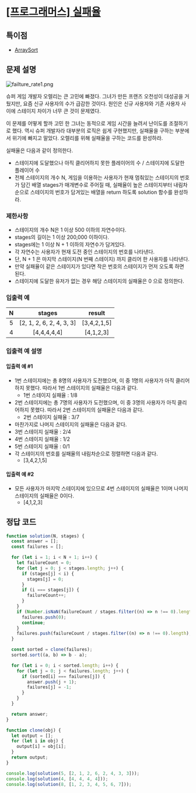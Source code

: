 # [\[프로그래머스\] 실패율](https://programmers.co.kr/learn/courses/30/lessons/42889)

## 특이점
- [ArraySort](https://github.com/ksy90101/TIL/blob/master/javascript/ArraySort.md)

## 문제 설명
![failture_rate1.png](https://grepp-programmers.s3.amazonaws.com/files/production/bde471d8ac/48ddf1cc-c4ea-499d-b431-9727ee799191.png)

슈퍼 게임 개발자 오렐리는 큰 고민에 빠졌다. 그녀가 만든 프랜즈 오천성이 대성공을 거뒀지만, 요즘 신규 사용자의 수가 급감한 것이다. 원인은 신규 사용자와 기존 사용자 사이에 스테이지 차이가 너무 큰 것이 문제였다.

이 문제를 어떻게 할까 고민 한 그녀는 동적으로 게임 시간을 늘려서 난이도를 조절하기로 했다. 역시 슈퍼 개발자라 대부분의 로직은 쉽게 구현했지만, 실패율을 구하는 부분에서 위기에 빠지고 말았다. 오렐리를 위해 실패율을 구하는 코드를 완성하라.

실패율은 다음과 같이 정의한다.
- 스테이지에 도달했으나 아직 클리어하지 못한 플레이어의 수 / 스테이지에 도달한 플레이어 수
- 전체 스테이지의 개수 N, 게임을 이용하는 사용자가 현재 멈춰있는 스테이지의 번호가 담긴 배열 stages가 매개변수로 주어질 때, 실패율이 높은 스테이지부터 내림차순으로 스테이지의 번호가 담겨있는 배열을 return 하도록 solution 함수를 완성하라.

### 제한사항
- 스테이지의 개수 N은 1 이상 500 이하의 자연수이다.
- stages의 길이는 1 이상 200,000 이하이다.
- stages에는 1 이상 N + 1 이하의 자연수가 담겨있다.
- 각 자연수는 사용자가 현재 도전 중인 스테이지의 번호를 나타낸다.
- 단, N + 1 은 마지막 스테이지(N 번째 스테이지) 까지 클리어 한 사용자를 나타낸다.
- 만약 실패율이 같은 스테이지가 있다면 작은 번호의 스테이지가 먼저 오도록 하면 된다.
- 스테이지에 도달한 유저가 없는 경우 해당 스테이지의 실패율은 0 으로 정의한다.

### 입출력 예
N | stages | result
:---: | :---: | :---:
5 | [2, 1, 2, 6, 2, 4, 3, 3] | [3,4,2,1,5]
4 | [4,4,4,4,4] | [4,1,2,3]

### 입출력 예 설명
#### 입출력 예 #1
- 1번 스테이지에는 총 8명의 사용자가 도전했으며, 이 중 1명의 사용자가 아직 클리어하지 못했다. 따라서 1번 스테이지의 실패율은 다음과 같다.
    - 1번 스테이지 실패율 : 1/8
- 2번 스테이지에는 총 7명의 사용자가 도전했으며, 이 중 3명의 사용자가 아직 클리어하지 못했다. 따라서 2번 스테이지의 실패율은 다음과 같다.
    - 2번 스테이지 실패율 : 3/7
- 마찬가지로 나머지 스테이지의 실패율은 다음과 같다.
- 3번 스테이지 실패율 : 2/4
- 4번 스테이지 실패율 : 1/2
- 5번 스테이지 실패율 : 0/1
- 각 스테이지의 번호를 실패율의 내림차순으로 정렬하면 다음과 같다.
    - [3,4,2,1,5]
#### 입출력 예 #2
- 모든 사용자가 마지막 스테이지에 있으므로 4번 스테이지의 실패율은 1이며 나머지 스테이지의 실패율은 0이다.
    - [4,1,2,3]

## 정답 코드
```javascript
function solution(N, stages) {
  const answer = [];
  const failures = [];

  for (let i = 1; i < N + 1; i++) {
    let failureCount = 0;
    for (let j = 0; j < stages.length; j++) {
      if (stages[j] < i) {
        stages[j] = 0;
      }
      if (i === stages[j]) {
        failureCount++;
      }
    }
    if (Number.isNaN(failureCount / stages.filter((n) => n !== 0).length)) {
      failures.push(0);
      continue;
    }
    failures.push(failureCount / stages.filter((n) => n !== 0).length);
  }

  const sorted = clone(failures);
  sorted.sort((a, b) => b - a);

  for (let i = 0; i < sorted.length; i++) {
    for (let j = 0; j < failures.length; j++) {
      if (sorted[i] === failures[j]) {
        answer.push(j + 1);
        failures[j] = -1;
      }
    }
  }

  return answer;
}

function clone(obj) {
  let output = [];
  for (let i in obj) {
    output[i] = obj[i];
  }
  return output;
}

console.log(solution(5, [2, 1, 2, 6, 2, 4, 3, 3]));
console.log(solution(4, [4, 4, 4, 4]));
console.log(solution(8, [1, 2, 3, 4, 5, 6, 7]));

```
